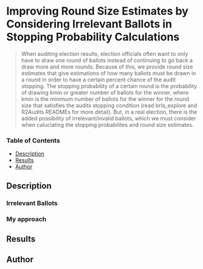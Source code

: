 # Improving Round Size Estimates by Considering Irrelevant Ballots in Stopping Probability Calculations

> When auditing election results, election officials often want to only have to draw one round of ballots instead of continuing to go back a draw more and more rounds. Because of this, we provide round size estimates that give estimations of how many ballots must be drawn in a round in order to have a certain percent chance of the audit stopping. The stopping probability of a certain round is the probability of drawing kmin or greater number of ballots for the winner, where kmin is the minimum number of ballots for the winner for the round size that satisfies the audits stopping condition (read brla_explore and R2Audits READMEs for more detail). But, in a real election, there is the added possibility of irrelevant/invalid ballots, which we must consider when caluclating the stopping probabilites and round size estimates.

### Table of Contents

- [Description](#description)
- [Results](#results)
- [Author](#author)

## Description
### Irrelevant Ballots

### My approach


## Results



## Author
